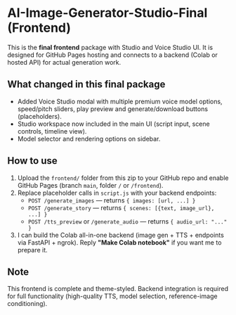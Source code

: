 # AI-Image-Generator-Studio-Final (Frontend)

This is the **final frontend** package with Studio and Voice Studio UI. It is designed for GitHub Pages hosting and connects to a backend (Colab or hosted API) for actual generation work.

## What changed in this final package
- Added Voice Studio modal with multiple premium voice model options, speed/pitch sliders, play preview and generate/download buttons (placeholders).
- Studio workspace now included in the main UI (script input, scene controls, timeline view).
- Model selector and rendering options on sidebar.

## How to use
1. Upload the `frontend/` folder from this zip to your GitHub repo and enable GitHub Pages (branch `main`, folder `/` or `/frontend`).
2. Replace placeholder calls in `script.js` with your backend endpoints:
   - `POST /generate_images` — returns `{ images: [url, ...] }`
   - `POST /generate_story` — returns `{ scenes: [{text, image_url}, ...] }`
   - `POST /tts_preview` or `/generate_audio` — returns `{ audio_url: "..." }`
3. I can build the Colab all-in-one backend (image gen + TTS + endpoints via FastAPI + ngrok). Reply **"Make Colab notebook"** if you want me to prepare it.

## Note
This frontend is complete and theme-styled. Backend integration is required for full functionality (high-quality TTS, model selection, reference-image conditioning).
